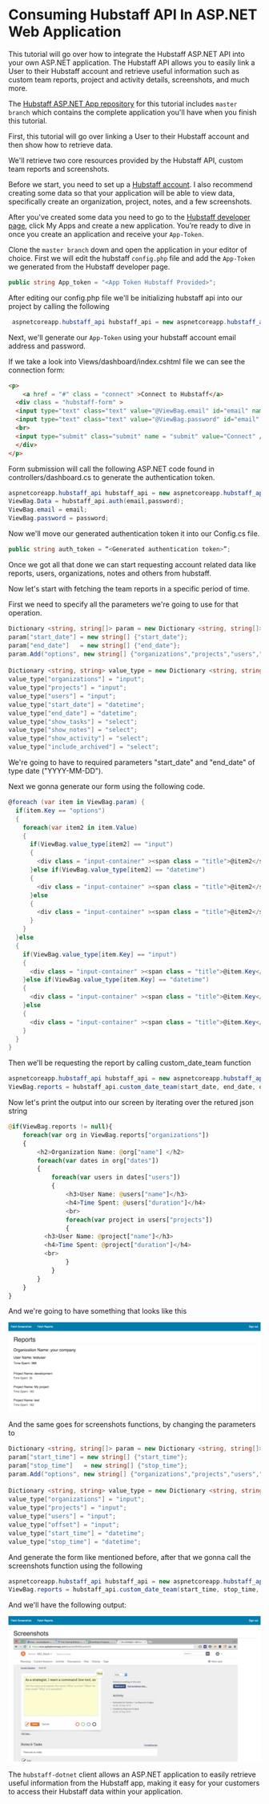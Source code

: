 # Consuming Hubstaff API In ASP.NET Web Application

This tutorial will go over how to integrate the Hubstaff ASP.NET API into your own ASP.NET application. The Hubstaff API allows you to easily link a User to their Hubstaff account and retrieve useful information such as custom team reports, project and activity details, screenshots, and much more.

The [Hubstaff ASP.NET App repository]()  for this tutorial includes `master branch` which contains the complete application you'll have when you finish this tutorial.

First, this tutorial will go over linking a User to their Hubstaff account and then show how to retrieve data.

We'll retrieve two core resources provided by the Hubstaff API,
custom team reports and screenshots.

Before we start, you need to set up a [Hubstaff account](https://hubstaff.com/). I also recommend creating some data so that your application will be able to
view data, specifically create an organization, project, notes, and a few screenshots.

After you've created some data you need to go to the [Hubstaff developer
page](https://developer.hubstaff.com/), click My Apps and create a new
application. You’re ready to dive in once you create an application and receive your `App-Token`.

Clone the `master branch` down and open the application in your editor of choice. First we will edit the hubstaff `config.php` file and add the `App-Token` we generated from the Hubstaff developer page.

```cs
public string App_token = "<App Token Hubstaff Provided>";
```
After editing our config.php file we'll be initializing hubstaff api into our project by calling the following

```cs
 aspnetcoreapp.hubstaff_api hubstaff_api = new aspnetcoreapp.hubstaff_api();
```

Next, we'll generate our `App-Token` using your hubstaff account email address and password.

If we take a look into Views/dashboard/index.cshtml file we can see the connection form:

```html
<p>
	<a href = "#" class = "connect" >Connect to Hubstaff</a>
  <div class = "hubstaff-form" >
  <input type="text" class="text" value="@ViewBag.email" id="email" name="email" placeholder="Please add your hubstaff account email" />
  <input type="text" class="text" value="@ViewBag.password" id="email" name="password" placeholder="Please add your hubstaff account password" />
  <br>
  <input type="submit" class="submit" name = "submit" value="Connect" />
  </div>
</p>
```
Form submission will call the following ASP.NET code found in controllers/dashboard.cs to generate the authentication token.

```cs
aspnetcoreapp.hubstaff_api hubstaff_api = new aspnetcoreapp.hubstaff_api();
ViewBag.Data = hubstaff_api.auth(email,password);
ViewBag.email = email;
ViewBag.password = password;
```

Now we'll move our generated authentication token it into our Config.cs file.

```cs
public string auth_token = “<Generated authentication token>”;
```

Once we got all that done we can start requesting account related data like reports, users, organizations, notes and others from hubstaff.

Now let's start with fetching the team reports in a specific period of time.

First we need to specify all the parameters we're going to use for that operation.

```cs
Dictionary <string, string[]> param = new Dictionary <string, string[]>();
param["start_date"] = new string[] {"start_date"};
param["end_date"]   = new string[] {"end_date"};
param.Add("options", new string[] {"organizations","projects","users","show_tasks","show_notes","show_activity","include_archived"});

Dictionary <string, string> value_type = new Dictionary <string, string>();
value_type["organizations"] = "input";
value_type["projects"] = "input";
value_type["users"] = "input";
value_type["start_date"] = "datetime";
value_type["end_date"] = "datetime";
value_type["show_tasks"] = "select";
value_type["show_notes"] = "select";
value_type["show_activity"] = "select";
value_type["include_archived"] = "select";
```
We're going to have to required parameters "start_date" and "end_date" of type date ("YYYY-MM-DD").

Next we gonna generate our form using the following code.

```cs
@foreach (var item in ViewBag.param) {
  if(item.Key == "options")
  {
    foreach(var item2 in item.Value)
    {
      if(ViewBag.value_type[item2] == "input")
      {
        <div class = "input-container" ><span class = "title">@item2</span><input type = "text" name = "options[@item2]" ></div>
      }else if(ViewBag.value_type[item2] == "datetime")
      {
        <div class = "input-container" ><span class = "title">@item2</span><input type = "text" name = "options[@item2]" class="form-control time" ></div>
      }else
      {
        <div class = "input-container" ><span class = "title">@item2</span><select name = "options[@item2]" ><option>0</option><option>1</option></select></div>
      }
    }
  }else
  {
    if(ViewBag.value_type[item.Key] == "input")
    {
      <div class = "input-container" ><span class = "title">@item.Key</span><input type = "text" name = "@item.Key" ></div>
    }else if(ViewBag.value_type[item.Key] == "datetime")
    {
      <div class = "input-container" ><span class = "title">@item.Key</span><input type = "text" name = "@item.Key" class="form-control time" ></div>
    }else
    {
      <div class = "input-container" ><span class = "title">@item.Key</span><select name = "@item.Key" ><option>0</option><option>1</option></select></div>
    }
  }
}
```

Then we'll be requesting the report by calling custom_date_team function
```cs
aspnetcoreapp.hubstaff_api hubstaff_api = new aspnetcoreapp.hubstaff_api();
ViewBag.reports = hubstaff_api.custom_date_team(start_date, end_date, options);
```
Now let's print the output into our screen by iterating over the retured json string
```php
@if(ViewBag.reports != null){
	foreach(var org in ViewBag.reports["organizations"])
	{
		<h2>Organization Name: @org["name"] </h2>
		foreach(var dates in org["dates"])
		{
			foreach(var users in dates["users"])
			{
				<h3>User Name: @users["name"]</h3>
				<h4>Time Spent: @users["duration"]</h4>
				<br>
				foreach(var project in users["projects"])
				{
          <h3>User Name: @project["name"]</h3>
          <h4>Time Spent: @project["duration"]</h4>
          <br>
				}
			}
		}
	}
}	
```
And we're going to have something that looks like this

![asp_report](/images/asp_report.png)

And the same goes for screenshots functions, by changing the parameters to
```cs
Dictionary <string, string[]> param = new Dictionary <string, string[]>();
param["start_time"] = new string[] {"start_time"};
param["stop_time"]   = new string[] {"stop_time"};
param.Add("options", new string[] {"organizations","projects","users","offset"});

Dictionary <string, string> value_type = new Dictionary <string, string>();
value_type["organizations"] = "input";
value_type["projects"] = "input";
value_type["users"] = "input";
value_type["offset"] = "input";
value_type["start_time"] = "datetime";
value_type["stop_time"] = "datetime";
```
And generate the form like mentioned before, after that we gonna call the screenshots function using the following
```cs
aspnetcoreapp.hubstaff_api hubstaff_api = new aspnetcoreapp.hubstaff_api();
ViewBag.reports = hubstaff_api.custom_date_team(start_time, stop_time, offset, options);

```
And we'll have the following output:

![asp_screenshot](/images/asp_screenshot.png)

The `hubstaff-dotnet` client allows an ASP.NET application to easily retrieve useful information from the Hubstaff app, making it easy for your customers to access their Hubstaff data within your application.
